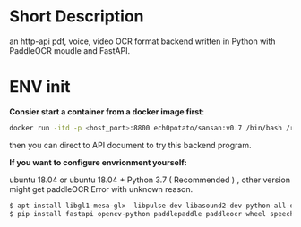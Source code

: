 # Short Description

an http-api pdf, voice, video OCR format backend written in Python with PaddleOCR moudle and FastAPI. 

# ENV init

**Consier start a container from a docker image first**:

```bash
docker run -itd -p <host_port>:8800 ech0potato/sansan:v0.7 /bin/bash /root/start.sh 
```
then you can direct to API document to try this backend program.

**If you want to configure envrionment yourself:**

ubuntu 18.04 or ubuntu 18.04 +
Python 3.7 ( Recommended ) , other version might get paddleOCR Error with unknown reason. 

```bash
$ apt install libgl1-mesa-glx  libpulse-dev libasound2-dev python-all-dev build-essential swig 
$ pip install fastapi opencv-python paddlepaddle paddleocr wheel speechrecognition fitz pocketsphinx PyMuPDF filetype
```
